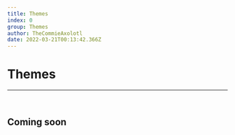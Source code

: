 ```yaml
---
title: Themes
index: 0
group: Themes
author: TheCommieAxolotl
date: 2022-03-21T00:13:42.366Z
---
```


# Themes
---
<br />

## Coming soon